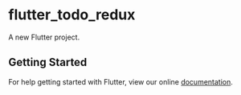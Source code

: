 # flutter_todo_redux

A new Flutter project.

## Getting Started

For help getting started with Flutter, view our online
[documentation](https://flutter.io/).
